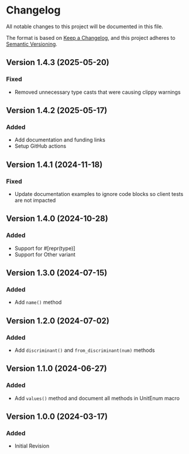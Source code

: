 # Changelog

All notable changes to this project will be documented in this file.

The format is based on [Keep a Changelog](https://keepachangelog.com/en/1.1.0/),
and this project adheres to [Semantic Versioning](https://semver.org/spec/v2.0.0.html).

## Version 1.4.3 (2025-05-20)

### Fixed

- Removed unnecessary type casts that were causing clippy warnings

## Version 1.4.2 (2025-05-17)

### Added

- Add documentation and funding links
- Setup GitHub actions

## Version 1.4.1 (2024-11-18)

### Fixed

- Update documentation examples to ignore code blocks so client tests are not impacted

## Version 1.4.0 (2024-10-28)

### Added

- Support for #[repr(type)]
- Support for Other variant

## Version 1.3.0 (2024-07-15)

### Added

- Add `name()` method

## Version 1.2.0 (2024-07-02)

### Added

- Add `discriminant()` and `from_discriminant(num)` methods

## Version 1.1.0 (2024-06-27)

### Added

- Add `values()` method and document all methods in UnitEnum macro

## Version 1.0.0 (2024-03-17)

### Added

- Initial Revision
